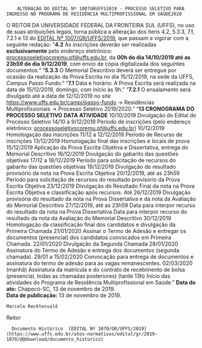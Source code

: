         ALTERAÇÃO DO EDITAL Nº 1007GRUFFS2019 - PROCESSO SELETIVO PARA INGRESSO NO PROGRAMA DE RESIDÊNCIA MULTIPROFISSIONAL EM SAÚDE2020  

 O REITOR DA UNIVERSIDADE FEDERAL DA FRONTEIRA SUL (UFFS), no uso de suas atribuições legais, torna pública a alteração dos itens 4.2, 5.3.3, 7.1, 7.2.1 e 13 do [EDITAL Nº 1007/GR/UFFS/2019](https://www.uffs.edu.br/atos-normativos/edital/gr/2019-1007), que passam a vigorar com a seguinte redação:   “**4.2** As inscrições deverão ser realizadas **exclusivamente** pelo endereço eletrônico: processoseletivocoremu.pf@uffs.edu.br, da **00h do dia 14/10/2019 até as 23h59 do dia 9/12/2019**, com envio de cópia digitalizada dos seguintes documentos:”   “**5.3.3** O Memorial Descritivo deverá ser entregue por ocasião da realização da Prova Escrita no dia 15/12/2019, na sede da UFFS, *Campus*  Passo Fundo.”   “**7.1** Data e horário: A Prova Escrita será realizada na data de 15/12/2019, domingo, com início às 9h.”   “**7.2.1** O ensalamento será divulgado até a data de 12/12/2019 no site <https://www.uffs.edu.br/campi/passo-fundo> → Residências Multiprofissionais → Processo Seletivo 2019/2020.”   “**13 CRONOGRAMA DO PROCESSO SELETIVO**     **DATA**   **ATIVIDADE**     10/10/2019   Divulgação do Edital do Processo Seletivo     14/10 a 9/12/2019   Período de inscrições (pelo endereço eletrônico: processoseletivocoremu.pf@uffs.edu.br)     10/12/2019   Homologação das inscrições     11/12 a 12/12/2019   Período de Recurso de inscrições     13/12/2019   Homologação final das inscrições e locais de prova     15/12/2019   Aplicação da Prova Escrita Objetiva e Dissertativa, entrega do Memorial Descritivo     16/12/2019   Divulgação do gabarito das questões objetivas     17/12 a 18/12/2019   Período para solicitação de recursos do gabarito das questões objetivas     19/12/2019   Divulgação do resultado provisório da nota na Prova Escrita Objetiva     20/12/2019, até as 23h59   Período para solicitação de recursos do resultado provisório da Prova Escrita Objetiva     23/12/2019   Divulgação do Resultado Final da nota na Prova Escrita Objetiva e classificação após recursos.     Até 26/12/2019   Divulgação provisória do resultado da nota na Prova Dissertativa e da nota da Avaliação do Memorial Descritivo     27/12/2019, até as 23h59   Data para interpor recurso do resultado da nota na Prova Dissertativa     Data para interpor recurso do resultado da nota da Avaliação do Memorial Descritivo     30/12/2019   Homologação da classificação final dos candidatos e divulgação da Primeira Chamada     21/01/2020   Assinar o Termo de Adesão e entregar os documentos (presencial) dos candidatos convocados em Primeira Chamada.     22/01/2020   Divulgação da Segunda Chamada     28/01/2020   Assinatura do Termo de Adesão e entrega dos documentos (segunda chamada).     29/01 a 15/02/2020   Convocação para entrega de documentos e assinatura do termo de adesão para as vagas remanescentes.     02/03/2020   (manhã) Assinatura da matrícula e do contrato de recebimento de bolsa (presencial, todas as chamadas posteriores) (tarde 13h) Início das atividades do Programa de Residência Multiprofissional em Saúde.”            **Data do ato:** Chapecó-SC, 13 de novembro de 2019.   
 **Data de publicação:**  13 de novembro de 2019. 

    Marcelo Recktenvald   
 Reitor 

      Documento Histórico  [EDITAL Nº 1070/GR/UFFS/2019](https://www.uffs.edu.br/atos-normativos/edital/gr/2019-1070/@@download/documento_historico)     
      